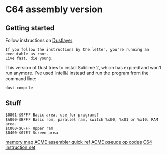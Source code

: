 # C64 assembly version

## Getting started

Follow instructions on [Dustlayer](http://dustlayer.com/c64-coding-tutorials/2013/2/10/dust-c64-command-line-tool)
```
If you follow the instructions by the letter, you're running an executable as root. 
Live fast, die young.
```
This version of Dust tries to install Sublime 2, which has expired and won't run anymore. I've used IntelliJ instead and 
run the program from the command line:

```
dust compile
```
## Stuff


    $0801-$9FFF Basic area, use for programs?
    $A000-$BFFF Basic rom, parallel ram, switch %x00, %x01 or %x10: RAM area.
    $C000-$CFFF Upper ram
    $0400-$07E7 Screen area

[memory map](http://sta.c64.org/cbm64mem.html) 
[ACME assembler quick ref](https://sourceforge.net/p/acme-crossass/code-0/6/tree/trunk/docs/QuickRef.txt#l22)
[ACME pseude op codes](http://www.cbmhardware.de/show.php?r=14&id=7)
[C64 instruction set](http://e-tradition.net/bytes/6502/6502_instruction_set.html)